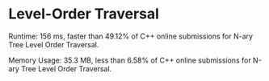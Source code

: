 # Level-Order Traversal

Runtime: 156 ms, faster than 49.12% of C++ online submissions for N-ary Tree Level Order Traversal.

Memory Usage: 35.3 MB, less than 6.58% of C++ online submissions for N-ary Tree Level Order Traversal. 